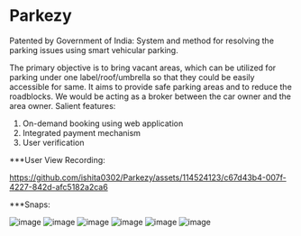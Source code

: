 # Parkezy
Patented by Government of India: System and method for resolving the parking issues using smart vehicular parking.

The primary objective is to bring vacant areas, which can be utilized for parking under one label/roof/umbrella so that they could be easily accessible for same. It aims to provide safe parking areas and to reduce the roadblocks. We would be acting as a broker between the car owner and the area owner. 
Salient features:
1.	On-demand booking using web application 
2.	Integrated payment mechanism 
3.	User verification

***User View Recording: 

https://github.com/ishita0302/Parkezy/assets/114524123/c67d43b4-007f-4227-842d-afc5182a2ca6


***Snaps:

![image](https://github.com/ishita0302/Parkezy/assets/114524123/91ad92c4-2375-4810-b3a8-767aeb6e5726)
![image](https://github.com/ishita0302/Parkezy/assets/114524123/76cfcf65-dae8-413c-827d-0d45e78a87f1)
![image](https://github.com/ishita0302/Parkezy/assets/114524123/349354ec-e005-4297-b6ac-b7f7e0d6e825)
![image](https://github.com/ishita0302/Parkezy/assets/114524123/c1112dbf-7008-4f2b-9c82-d9b64d104b24)
![image](https://github.com/ishita0302/Parkezy/assets/114524123/00df9250-aaf0-44f4-bee6-6be4bd75cfde)
![image](https://github.com/ishita0302/Parkezy/assets/114524123/db027976-6ef5-4a12-9f22-f188a278915c)






